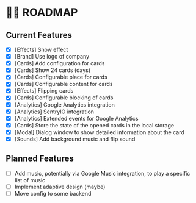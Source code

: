 # 🥷🏻 ROADMAP

## Current Features

- [x] [Effects] Snow effect
- [x] [Brand] Use logo of company
- [x] [Cards] Add configuration for cards
- [x] [Cards] Show 24 cards (days)
- [x] [Cards] Configurable place for cards
- [x] [Cards] Configurable content for cards
- [x] [Effects] Flipping cards
- [x] [Cards] Configurable blocking of cards
- [x] [Analytics] Google Analytics integration
- [x] [Analytics] SentryIO integration
- [x] [Analytics] Extended events for Google Analytics
- [x] [Cards] Store the state of the opened cards in the local storage
- [x] [Modal] Dialog window to show detailed information about the card
- [x] [Sounds] Add background music and flip sound

## Planned Features

- [ ] Add music, potentially via Google Music integration, to play a specific list of music
- [ ] Implement adaptive design (maybe)
- [ ] Move config to some backend
